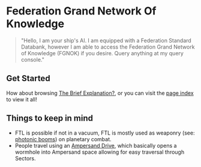 # Federation Grand Network Of Knowledge

> "Hello, I am your ship's AI. I am equipped with a Federation Standard Databank, however I am able to access the Federation Grand Network of Knowledge (FGNOK) if you desire. Query anything at my query console."

## Get Started

How about browsing [The Brief Explanation?](brief.md), or you can visit the [page index](page_index.md) to view it all!

## Things to keep in mind

- FTL is possible if not in a vacuum, FTL is mostly used as weaponry (see: [photonic booms](technology/photon_booms.md)) on planetary combat.
- People travel using an [Ampersand Drive](technology/ampersand_drives.md), which basically opens a wormhole into Ampersand space allowing for easy traversal through Sectors.
